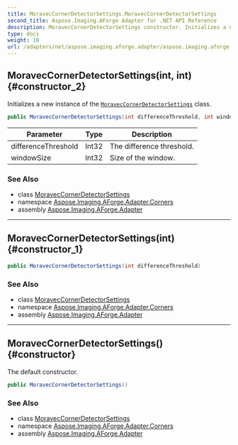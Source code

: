 ```yaml
---
title: MoravecCornerDetectorSettings.MoravecCornerDetectorSettings
second_title: Aspose.Imaging.AForge Adapter for .NET API Reference
description: MoravecCornerDetectorSettings constructor. Initializes a new instance of the MoravecCornerDetectorSettings class
type: docs
weight: 10
url: /adapters/net/aspose.imaging.aforge.adapter/aspose.imaging.aforge.adapter.corners/moraveccornerdetectorsettings/moraveccornerdetectorsettings/
---
```

## MoravecCornerDetectorSettings(int, int) {#constructor_2}

Initializes a new instance of the [`MoravecCornerDetectorSettings`](../) class.

```csharp
public MoravecCornerDetectorSettings(int differenceThreshold, int windowSize)
```

| Parameter | Type | Description |
| --- | --- | --- |
| differenceThreshold | Int32 | The difference threshold. |
| windowSize | Int32 | Size of the window. |

### See Also

* class [MoravecCornerDetectorSettings](../)
* namespace [Aspose.Imaging.AForge.Adapter.Corners](../../../aspose.imaging.aforge.adapter.corners/)
* assembly [Aspose.Imaging.AForge.Adapter](../../../)

---

## MoravecCornerDetectorSettings(int) {#constructor_1}

```csharp
public MoravecCornerDetectorSettings(int differenceThreshold)
```

### See Also

* class [MoravecCornerDetectorSettings](../)
* namespace [Aspose.Imaging.AForge.Adapter.Corners](../../../aspose.imaging.aforge.adapter.corners/)
* assembly [Aspose.Imaging.AForge.Adapter](../../../)

---

## MoravecCornerDetectorSettings() {#constructor}

The default constructor.

```csharp
public MoravecCornerDetectorSettings()
```

### See Also

* class [MoravecCornerDetectorSettings](../)
* namespace [Aspose.Imaging.AForge.Adapter.Corners](../../../aspose.imaging.aforge.adapter.corners/)
* assembly [Aspose.Imaging.AForge.Adapter](../../../)


